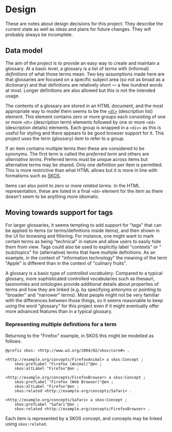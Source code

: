 # Design

These are notes about design decisions for this project. They describe the current state as well as ideas and plans for future changes. They will probably always be incomplete.

## Data model

The aim of the project is to provide an easy way to create and maintain a glossary. At a basic level, a glossary is a list of _terms_ with (informal) _definitions_ of what those terms mean. Two key assumptions made here are that glossaries are focused on a specific subject area (so not as broad as a dictionary) and that definitions are relatively short — a few hundred words at most. Longer definitions are also allowed but this is not the intended usage.

The contents of a glossary are stored in an HTML document, and the most appropriate way to model them seems to be the [`<dl>`](https://developer.mozilla.org/en-US/docs/Web/HTML/Element/dl) (description list) element. This element contains zero or more groups each consisting of one or more `<dt>` (description term) elements followed by one or more `<dd>` (description details) elements. Each group is wrapped in a `<div>` as this is useful for styling and there appears to be good browser support for it. This project uses the term _(glossary) item_ to refer to a group.

If an item contains multiple terms then these are considered to be synonyms. The first term is called the _preferred term_ and others are _alternative terms_. Preferred terms must be unique across items but alternative terms may be shared. Only one definition per item is permitted. This is more restrictive than what HTML allows but it is more in line with formalisms such as [SKOS](https://www.w3.org/TR/skos-primer/).

Items can also point to zero or more _related terms_. In the HTML representation, these are listed in a final `<dd>` element for the item as there doesn't seem to be anything more idiomatic.

## Moving towards support for tags

For larger glossaries, it seems tempting to add support for "tags" that can be applied to items (or terms/definitions inside items), and then shown in the UI for browsing and filtering. For instance, one might want to mark certain terms as being "technical" in nature and allow users to easily hide them from view. Tags could also be used to explicitly label "contexts" or "(sub)topics" for (alternative) terms that have multiple definitions. As an example, in the context of "information technology" the meaning of the term "Apple" is different than in the context of "culinary fruits".

A glossary is a basic type of _controlled vocabulary_. Compared to a typical glossary, more sophisticated controlled vocabularies such as thesauri, taxonomies and ontologies provide additional details about properties of terms and how they are linked (e.g. by specifying antonyms or pointing to "broader" and "narrower" terms). Most people might not be very familiar with the differences between those things, so it seems reasonable to keep using the word "glossary" for this project even if it might eventually offer more advanced features than in a typical glossary.

### Representing multiple definitions for a term

Returning to the "Firefox" example, in SKOS this might be modelled as follows.

```
@prefix skos: <http://www.w3.org/2004/02/skos/core#> .

<http://example.org/concepts/FirefoxAnimal> a skos:Concept ;
    skos:prefLabel "Firefox (Animal)"@en ;
    skos:altLabel "Firefox"@en ;

<http://example.org/concepts/FirefoxBrowser> a skos:Concept ;
    skos:prefLabel "Firefox (Web Browser)"@en ;
    skos:altLabel "Firefox"@en ;
    skos:related <http://example.org/concepts/Safari> .

<http://example.org/concepts/Safari> a skos:Concept ;
    skos:prefLabel "Safari"@en ;
    skos:related <http://example.org/concepts/FirefoxBrowser> .
```

Each item is represented by a SKOS concept, and concepts may be linked using `skos:related`.
